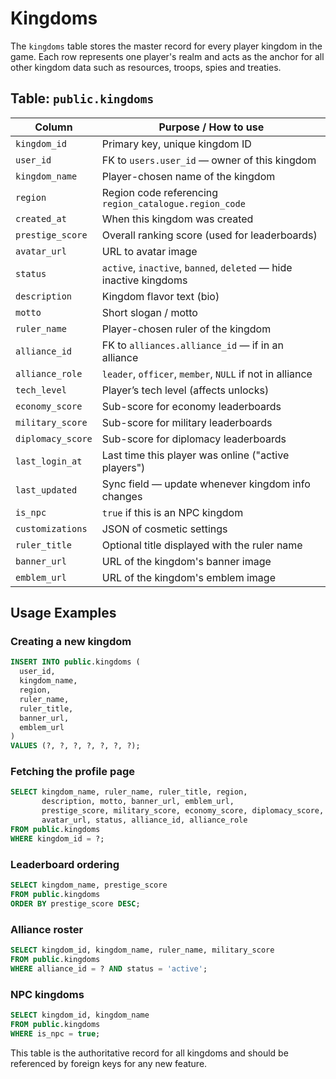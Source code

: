 # Kingdoms

The `kingdoms` table stores the master record for every player kingdom in the game. Each row represents one player's realm and acts as the anchor for all other kingdom data such as resources, troops, spies and treaties.

## Table: `public.kingdoms`

| Column | Purpose / How to use |
| --- | --- |
| `kingdom_id` | Primary key, unique kingdom ID |
| `user_id` | FK to `users.user_id` — owner of this kingdom |
| `kingdom_name` | Player-chosen name of the kingdom |
| `region` | Region code referencing `region_catalogue.region_code` |
| `created_at` | When this kingdom was created |
| `prestige_score` | Overall ranking score (used for leaderboards) |
| `avatar_url` | URL to avatar image |
| `status` | `active`, `inactive`, `banned`, `deleted` — hide inactive kingdoms |
| `description` | Kingdom flavor text (bio) |
| `motto` | Short slogan / motto |
| `ruler_name` | Player-chosen ruler of the kingdom |
| `alliance_id` | FK to `alliances.alliance_id` — if in an alliance |
| `alliance_role` | `leader`, `officer`, `member`, `NULL` if not in alliance |
| `tech_level` | Player’s tech level (affects unlocks) |
| `economy_score` | Sub-score for economy leaderboards |
| `military_score` | Sub-score for military leaderboards |
| `diplomacy_score` | Sub-score for diplomacy leaderboards |
| `last_login_at` | Last time this player was online ("active players") |
| `last_updated` | Sync field — update whenever kingdom info changes |
| `is_npc` | `true` if this is an NPC kingdom |
| `customizations` | JSON of cosmetic settings |
| `ruler_title` | Optional title displayed with the ruler name |
| `banner_url` | URL of the kingdom's banner image |
| `emblem_url` | URL of the kingdom's emblem image |

## Usage Examples

### Creating a new kingdom
```sql
INSERT INTO public.kingdoms (
  user_id,
  kingdom_name,
  region,
  ruler_name,
  ruler_title,
  banner_url,
  emblem_url
)
VALUES (?, ?, ?, ?, ?, ?, ?);
```

### Fetching the profile page
```sql
SELECT kingdom_name, ruler_name, ruler_title, region,
       description, motto, banner_url, emblem_url,
       prestige_score, military_score, economy_score, diplomacy_score,
       avatar_url, status, alliance_id, alliance_role
FROM public.kingdoms
WHERE kingdom_id = ?;
```

### Leaderboard ordering
```sql
SELECT kingdom_name, prestige_score
FROM public.kingdoms
ORDER BY prestige_score DESC;
```

### Alliance roster
```sql
SELECT kingdom_id, kingdom_name, ruler_name, military_score
FROM public.kingdoms
WHERE alliance_id = ? AND status = 'active';
```

### NPC kingdoms
```sql
SELECT kingdom_id, kingdom_name
FROM public.kingdoms
WHERE is_npc = true;
```

This table is the authoritative record for all kingdoms and should be referenced by foreign keys for any new feature.

